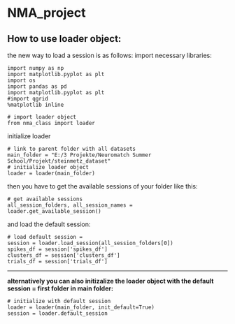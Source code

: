 # NMA_project
## How to use loader object:
the new way to load a session is as follows:
import necessary libraries:

    import numpy as np
    import matplotlib.pyplot as plt
    import os
    import pandas as pd
    import matplotlib.pyplot as plt
    #import qgrid
    %matplotlib inline
    
    # import loader object
    from nma_class import loader


initialize loader 

    # link to parent folder with all datasets
    main_folder = "E:/3 Projekte/Neuromatch Summer School/Projekt/steinmetz_dataset"
    # initialize loader object
    loader = loader(main_folder)

then you have to get the available sessions of your folder like this:

    # get available sessions
    all_session_folders, all_session_names = loader.get_available_session()
    
and load the default session:

    # load default session = 
    session = loader.load_session(all_session_folders[0])
    spikes_df = session['spikes_df']
    clusters_df = session['clusters_df']
    trials_df = session['trials_df']
    
---

**alternatively you can also initizalize the loader object with the default session = first folder in main folder:**

    # initialize with default session
    loader = loader(main_folder, init_default=True)
    session = loader.default_session
